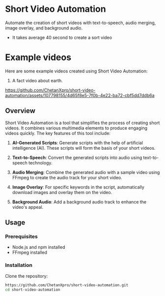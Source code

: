 # Short Video Automation

Automate the creation of short videos with text-to-speech, audio merging, image overlay, and background audio.
- It takes average 40 second to create a sort video


# Example videos
Here are some example videos created using Short Video Automation:

1. A fact video about earth.










https://github.com/ChetanXpro/short-video-automation/assets/107798155/4d65f8e5-7f0b-4e22-ba72-cbf5dd7ddb6a






## Overview

Short Video Automation is a tool that simplifies the process of creating short videos. It combines various multimedia elements to produce engaging videos quickly. The key features of this tool include:

1. **AI-Generated Scripts**: Generate scripts with the help of artificial intelligence (AI). These scripts will form the basis of your short videos.

2. **Text-to-Speech**: Convert the generated scripts into audio using text-to-speech technology.

3. **Audio Merging**: Combine the generated audio with a sample video using FFmpeg to create the audio track for your short video.

4. **Image Overlay**: For specific keywords in the script, automatically download images and overlay them on the video.

5. **Background Audio**: Add a background audio track to enhance the video's appeal.

## Usage

### Prerequisites

- Node.js and npm installed
- FFmpeg installed

### Installation

Clone the repository:

```bash
https://github.com/ChetanXpro/short-video-automation.git
cd short-video-automation
